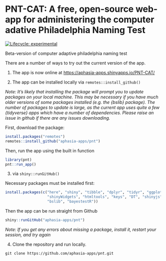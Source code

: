 PNT-CAT: A free, open-source web-app for administering the computer
adative Philadelphia Naming Test
================

<!-- README.md is generated from README.Rmd. Please edit that file -->
<!-- badges: start -->

[![Lifecycle:
experimental](https://img.shields.io/badge/lifecycle-experimental-orange.svg)](https://lifecycle.r-lib.org/articles/stages.html#experimental)
<!-- badges: end -->

Beta-version of computer adaptive philadelphia naming test

There are a number of ways to try out the current version of the app.

1.  The app is now online at
    <https://aphasia-apps.shinyapps.io/PNT-CAT/>

2.  The app can be installed locally via `remotes::install_github()`

*Note: It’s likely that installing the package will prompt you to update
packages on your local machine. This may be necessary if you have much
older versions of some packages installed (e.g. the {bslib} package).
The number of packages to update is large, as the current app uses quite
a few {tidyverse} apps which have a number of dependencies. Please raise
an issue in github if there are any issues downloading.*

First, download the package:

``` r
install.packages("remotes")
remotes::install_github("aphasia-apps/pnt")
```

Then, run the app using the built in function

``` r
library(pnt)
pnt::run_app()
```

3.  via `shiny::runGitHub()`

Necessary packages must be installed first:

``` r
install.packages(c("here", "shiny", "tibble", "dplyr", "tidyr", "ggplot2",
                   "shinyWidgets", "htmltools", "keys", "DT", "shinyjs", "catR",
                   "bslib", "bayestestR"))
```

Then the app can be run straight from Github

``` r
shiny::runGitHub("aphasia-apps/pnt")
```

*Note: If you get any errors about missing a package, install it,
restart your session, and try again*

4.  Clone the repository and run locally.

<!-- -->

    git clone https://github.com/aphasia-apps/pnt.git
